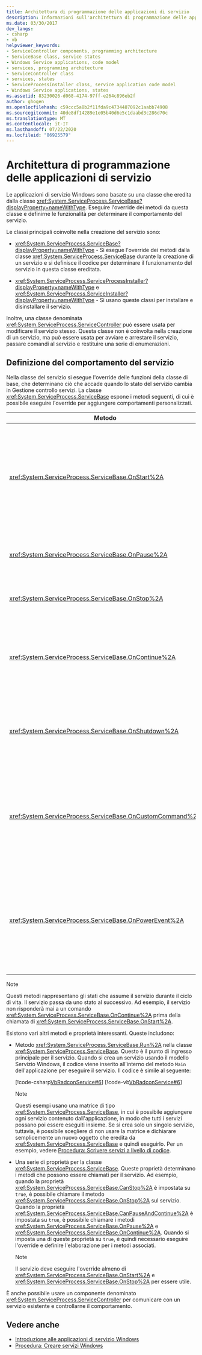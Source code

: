 ```yaml
---
title: Architettura di programmazione delle applicazioni di servizio
description: Informazioni sull'architettura di programmazione delle applicazioni di servizio. Le applicazioni di servizio Windows sono basate su una classe che eredita da System. ServiceProcess. ServiceBase.
ms.date: 03/30/2017
dev_langs:
- csharp
- vb
helpviewer_keywords:
- ServiceController components, programming architecture
- ServiceBase class, service states
- Windows Service applications, code model
- services, programming architecture
- ServiceController class
- services, states
- ServiceProcessInstaller class, service application code model
- Windows Service applications, states
ms.assetid: 83230026-d068-4174-97ff-e264c896eb2f
author: ghogen
ms.openlocfilehash: c59ccc5a8b2f11fda9c4734487092c1aabb74908
ms.sourcegitcommit: 40de8df14289e1e05b40d6e5c1daabd3c286d70c
ms.translationtype: MT
ms.contentlocale: it-IT
ms.lasthandoff: 07/22/2020
ms.locfileid: "86925579"
---
```

# <a name="service-application-programming-architecture"></a>Architettura di programmazione delle applicazioni di servizio
Le applicazioni di servizio Windows sono basate su una classe che eredita dalla classe <xref:System.ServiceProcess.ServiceBase?displayProperty=nameWithType>. Eseguire l'override dei metodi da questa classe e definirne le funzionalità per determinare il comportamento del servizio.  
  
 Le classi principali coinvolte nella creazione del servizio sono:  
  
- <xref:System.ServiceProcess.ServiceBase?displayProperty=nameWithType> - Si esegue l'override dei metodi dalla classe <xref:System.ServiceProcess.ServiceBase> durante la creazione di un servizio e si definisce il codice per determinare il funzionamento del servizio in questa classe ereditata.  
  
- <xref:System.ServiceProcess.ServiceProcessInstaller?displayProperty=nameWithType> e <xref:System.ServiceProcess.ServiceInstaller?displayProperty=nameWithType> - Si usano queste classi per installare e disinstallare il servizio.  
  
 Inoltre, una classe denominata <xref:System.ServiceProcess.ServiceController> può essere usata per modificare il servizio stesso. Questa classe non è coinvolta nella creazione di un servizio, ma può essere usata per avviare e arrestare il servizio, passare comandi al servizio e restituire una serie di enumerazioni.  
  
## <a name="defining-your-services-behavior"></a>Definizione del comportamento del servizio  
 Nella classe del servizio si esegue l'override delle funzioni della classe di base, che determinano ciò che accade quando lo stato del servizio cambia in Gestione controllo servizi. La classe <xref:System.ServiceProcess.ServiceBase> espone i metodi seguenti, di cui è possibile eseguire l'override per aggiungere comportamenti personalizzati.  
  
|Metodo|Override per|  
|------------|-----------------|  
|<xref:System.ServiceProcess.ServiceBase.OnStart%2A>|Indicare quali azioni devono essere eseguite all'avvio del servizio. È necessario scrivere codice in questa procedura per fare eseguire operazioni utili al servizio.|  
|<xref:System.ServiceProcess.ServiceBase.OnPause%2A>|Indicare le azioni da eseguire quando il servizio viene sospeso.|  
|<xref:System.ServiceProcess.ServiceBase.OnStop%2A>|Indicare le azioni da eseguire in caso di arresto del servizio.|  
|<xref:System.ServiceProcess.ServiceBase.OnContinue%2A>|Indicare le azioni da eseguire quando il servizio riprende il normale funzionamento dopo una sospensione.|  
|<xref:System.ServiceProcess.ServiceBase.OnShutdown%2A>|Indicare le azioni da eseguire appena prima della chiusura del sistema, se il servizio è sempre in esecuzione.|  
|<xref:System.ServiceProcess.ServiceBase.OnCustomCommand%2A>|Indicare le azioni da eseguire quando il servizio riceve un comando personalizzato. Per altre informazioni sui comandi personalizzati, vedere MSDN online.|  
|<xref:System.ServiceProcess.ServiceBase.OnPowerEvent%2A>|Indicare come deve rispondere il servizio quando viene ricevuto un evento di risparmio energia, ad esempio la batteria in esaurimento o la sospensione del sistema.|  
  
> [!NOTE]
> Questi metodi rappresentano gli stati che assume il servizio durante il ciclo di vita. Il servizio passa da uno stato al successivo. Ad esempio, il servizio non risponderà mai a un comando <xref:System.ServiceProcess.ServiceBase.OnContinue%2A> prima della chiamata di <xref:System.ServiceProcess.ServiceBase.OnStart%2A>.  
  
 Esistono vari altri metodi e proprietà interessanti. Queste includono:  
  
- Metodo <xref:System.ServiceProcess.ServiceBase.Run%2A> nella classe <xref:System.ServiceProcess.ServiceBase>. Questo è il punto di ingresso principale per il servizio. Quando si crea un servizio usando il modello Servizio Windows, il codice viene inserito all'interno del metodo `Main` dell'applicazione per eseguire il servizio. Il codice è simile al seguente:  
  
     [!code-csharp[VbRadconService#6](../../../samples/snippets/csharp/VS_Snippets_VBCSharp/VbRadconService/CS/MyNewService.cs#6)]
     [!code-vb[VbRadconService#6](../../../samples/snippets/visualbasic/VS_Snippets_VBCSharp/VbRadconService/VB/MyNewService.vb#6)]  
  
    > [!NOTE]
    > Questi esempi usano una matrice di tipo <xref:System.ServiceProcess.ServiceBase>, in cui è possibile aggiungere ogni servizio contenuto dall'applicazione, in modo che tutti i servizi possano poi essere eseguiti insieme. Se si crea solo un singolo servizio, tuttavia, è possibile scegliere di non usare la matrice e dichiarare semplicemente un nuovo oggetto che eredita da <xref:System.ServiceProcess.ServiceBase> e quindi eseguirlo. Per un esempio, vedere [Procedura: Scrivere servizi a livello di codice](how-to-write-services-programmatically.md).  
  
- Una serie di proprietà per la classe <xref:System.ServiceProcess.ServiceBase>. Queste proprietà determinano i metodi che possono essere chiamati per il servizio. Ad esempio, quando la proprietà <xref:System.ServiceProcess.ServiceBase.CanStop%2A> è impostata su `true`, è possibile chiamare il metodo <xref:System.ServiceProcess.ServiceBase.OnStop%2A> sul servizio. Quando la proprietà <xref:System.ServiceProcess.ServiceBase.CanPauseAndContinue%2A> è impostata su `true`, è possibile chiamare i metodi <xref:System.ServiceProcess.ServiceBase.OnPause%2A> e <xref:System.ServiceProcess.ServiceBase.OnContinue%2A>. Quando si imposta una di queste proprietà su `true`, è quindi necessario eseguire l'override e definire l'elaborazione per i metodi associati.  
  
    > [!NOTE]
    > Il servizio deve eseguire l'override almeno di <xref:System.ServiceProcess.ServiceBase.OnStart%2A> e <xref:System.ServiceProcess.ServiceBase.OnStop%2A> per essere utile.  
  
 È anche possibile usare un componente denominato <xref:System.ServiceProcess.ServiceController> per comunicare con un servizio esistente e controllarne il comportamento.  
  
## <a name="see-also"></a>Vedere anche

- [Introduzione alle applicazioni di servizio Windows](introduction-to-windows-service-applications.md)
- [Procedura: Creare servizi Windows](how-to-create-windows-services.md)
